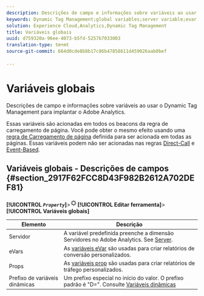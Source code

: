 ```yaml
---
description: Descrições de campo e informações sobre variáveis ao usar o Dynamic Tag Management para implantar o Adobe Analytics.
keywords: Dynamic Tag Management;global variables;server variable;evar;props;dynamic variable prefix;dynamic variable
solution: Experience Cloud,Analytics,Dynamic Tag Management
title: Variáveis globais
uuid: d759320a-96ee-4073-b5fd-5257b7033003
translation-type: tm+mt
source-git-commit: 664d0cde8b8b17c86b47858611d459026aab0bef

---
```



# Variáveis globais

Descrições de campo e informações sobre variáveis ao usar o Dynamic Tag Management para implantar o Adobe Analytics.

Essas variáveis são acionadas em todos os beacons da regra de carregamento de página. Você pode obter o mesmo efeito usando uma [regra de Carregamento de página](/help/implement/other/dtm/c-rules/t-rules-page-conditions.md) definida para ser acionada em todas as páginas. Essas variáveis podem não ser acionadas nas regras [Direct-Call](/help/implement/other/dtm/c-rules/t-rules-direct-conditions.md) e [Event-Based](/help/implement/other/dtm/c-rules/t-rules-event-conditions.md).

## Variáveis globais - Descrições de campos {#section_2917F62FCC8D43F982B2612A702DEF81}

**[!UICONTROL *`Property`*]**>![](assets/settings_gear.png)**[!UICONTROL Editar ferramenta]**>**[!UICONTROL Variáveis globais]**

| Elemento | Descrição |
|--- |--- |
| Servidor | A variável predefinida preenche a dimensão Servidores no Adobe Analytics. See [Server](../../../vars/page-vars/server.md). |
| eVars | As [variáveis eVar](../../../vars/page-vars/evar.md) são usadas para criar relatórios de conversão personalizados. |
| Props | As [variáveis prop](../../../vars/page-vars/prop.md) são usadas para criar relatórios de tráfego personalizados. |
| Prefixo de variáveis dinâmicas | Um prefixo especial no início do valor. O prefixo padrão é &quot;D=&quot;. Consulte [Variáveis dinâmicas](../../../vars/page-vars/dynamic-variables.md) |
